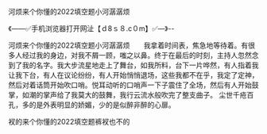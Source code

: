 河烦来个你懂的2022填空题小河潺潺烦

《——✅手机浏览器打开网沚【ｄ8ｓ８.c０m】✅—》--

河烦来个你懂的2022填空题小河潺潺烦　　我拿着时间表，焦急地等待着。有很多人经过我的身边，对我不屑一顾，嗤之以鼻。终于在最后的时刻，主持人忽然念到了我的名字。我大步流星地走上了舞台，如我所料，台下一片哗然，有人指着我让我下台，有人在议论纷纷，有人开始悄悄退场，这些我都不在乎，我定了定神，然后对着话筒开始吹口哨。悦耳动听的口哨声一下子震住了全场，然后有人开始鼓掌，如潮的掌声给了我莫大的鼓舞，我行云流水般吹完了整支曲子。
尘世千疮百孔，多的是外表明显的娇媚，少的是似醉非醉的心扉。





衩的来个你懂的2022填空题裤衩也不的
